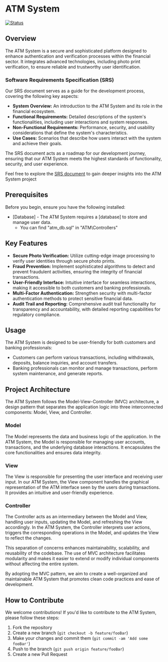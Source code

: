 # ATM System
[![Status](https://img.shields.io/badge/Status-End-brightgreen)](https://github.com/your-username/task-management-system)

## Overview

The ATM System is a secure and sophisticated platform designed to enhance authentication and verification processes within the financial sector. It integrates advanced technologies, including photo print verification, to ensure reliable and trustworthy user identification.

### Software Requirements Specification (SRS)

Our SRS document serves as a guide for the development process, covering the following key aspects:

- **System Overview:** An introduction to the ATM System and its role in the financial ecosystem.
- **Functional Requirements:** Detailed descriptions of the system's functionalities, including user interactions and system responses.
- **Non-Functional Requirements:** Performance, security, and usability considerations that define the system's characteristics.
- **Use Cases:** Scenarios that describe how users interact with the system and achieve their goals.

The SRS document acts as a roadmap for our development journey, ensuring that our ATM System meets the highest standards of functionality, security, and user experience.

Feel free to explore the [SRS document]([SRS/SRS.pdf](https://docs.google.com/document/d/1REhPUTY3REhDIlN-QARpUjZYE9EjkLX-/edit?usp=sharing&ouid=108076421560717707245&rtpof=true&sd=true)) to gain deeper insights into the ATM System project

## Prerequisites

Before you begin, ensure you have the following installed:

- [Database] - The ATM System requires a [database] to store and manage user data.
  - You can find "atm_db.sql" in "ATM\Controllers"

## Key Features

- **Secure Photo Verification:** Utilize cutting-edge image processing to verify user identities through secure photo prints.
- **Fraud Prevention:** Implement sophisticated algorithms to detect and prevent fraudulent activities, ensuring the integrity of financial transactions.
- **User-Friendly Interface:** Intuitive interface for seamless interactions, making it accessible to both customers and banking professionals.
- **Multi-Factor Authentication:** Strengthen security with multi-factor authentication methods to protect sensitive financial data.
- **Audit Trail and Reporting:** Comprehensive audit trail functionality for transparency and accountability, with detailed reporting capabilities for regulatory compliance.

## Usage

The ATM System is designed to be user-friendly for both customers and banking professionals:

- Customers can perform various transactions, including withdrawals, deposits, balance inquiries, and account transfers.
- Banking professionals can monitor and manage transactions, perform system maintenance, and generate reports.


## Project Architecture

The ATM System follows the Model-View-Controller (MVC) architecture, a design pattern that separates the application logic into three interconnected components: Model, View, and Controller.

### Model

The Model represents the data and business logic of the application. In the ATM System, the Model is responsible for managing user accounts, transactions, and the underlying database interactions. It encapsulates the core functionalities and ensures data integrity.

### View

The View is responsible for presenting the user interface and receiving user input. In our ATM System, the View component handles the graphical representation of the ATM interface seen by the users during transactions. It provides an intuitive and user-friendly experience.

### Controller

The Controller acts as an intermediary between the Model and View, handling user inputs, updating the Model, and refreshing the View accordingly. In the ATM System, the Controller interprets user actions, triggers the corresponding operations in the Model, and updates the View to reflect the changes.

This separation of concerns enhances maintainability, scalability, and reusability of the codebase. The use of MVC architecture facilitates modularity and makes it easier to extend or modify individual components without affecting the entire system.

By adopting the MVC pattern, we aim to create a well-organized and maintainable ATM System that promotes clean code practices and ease of development.


## How to Contribute

We welcome contributions! If you'd like to contribute to the ATM System, please follow these steps:

1. Fork the repository
2. Create a new branch (`git checkout -b feature/fooBar`)
3. Make your changes and commit them (`git commit -am 'Add some fooBar'`)
4. Push to the branch (`git push origin feature/fooBar`)
5. Create a new Pull Request

